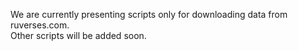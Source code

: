 
We are currently presenting scripts only for downloading data from ruverses.com. <br> Other scripts will be added soon.